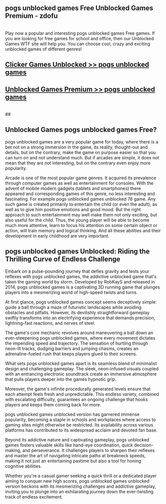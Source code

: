 ## pogs unblocked games Free Unblocked Games Premium - zdofu <br>
<br>
Play now a popular and interesting pogs unblocked games Free games. If you are looking for free games for school and office, then our Unblocked Games WTF site will help you. You can choose cool, crazy and exciting unblocked games of different genres!


##  [Clicker Games Unblocked >> pogs unblocked games](http://freeplayer.one?title=pogs_unblocked_games&ref=05)

##  [Unblocked Games Premium >> pogs unblocked games](http://freeplayer.one?title=pogs_unblocked_games&ref=05)
  <br>
  ##



## Unblocked Games pogs unblocked games Free?

pogs unblocked games are a very popular game for today, where there is a bet not on a strong immersion in the game, its reality, thought-out and details, but on the contrary, make the game on purpose easier so that you can turn on and not understand much. But if arcades are simple, it does not mean that they are not interesting, but on the contrary even enjoy more popularity.

Arcade is one of the most popular game genres. It acquired its prevalence through computer games as well as entertainment for consoles. With the advent of mobile modern gadgets (tablets and smartphones) there appeared and corresponding games of this genre, no less interesting and fascinating. For example pogs unblocked games unblocked 76 game. Any such game is created primarily to entertain the child (or even the adult), as well as to give him positive emotions and good mood. But the right approach to such entertainment may well make them not only exciting, but also useful for the child. Thus, the young player will be able to become much more attentive, learn to focus his attention on some certain object or action, will train memory and logical thinking. And all these abilities and their development in early childhood are very important.

##  pogs unblocked games Unblocked: Riding the Thrilling Curve of Endless Challenge

Embark on a pulse-pounding journey that defies gravity and tests your reflexes with pogs unblocked games, the addictive unblocked game that's taken the gaming world by storm. Developed by RobKayS and released in 2014, pogs unblocked games is a captivating 3D running game that plunges players into a mesmerizing world of high-speed twists and turns.

At first glance, pogs unblocked games concept seems deceptively simple: guide a ball through a maze of futuristic landscapes while avoiding obstacles and pitfalls. However, its devilishly straightforward gameplay swiftly transforms into an electrifying experience that demands precision, lightning-fast reactions, and nerves of steel.

The game's core mechanic revolves around maneuvering a ball down an ever-steepening pogs unblocked games, where every movement dictates the impending speed and trajectory. The sensation of hurtling through neon-lit tracks, dodging barriers and jumping chasms, creates an adrenaline-fueled rush that keeps players glued to their screens.

What sets pogs unblocked games apart is its seamless blend of minimalist design and challenging gameplay. The sleek, neon-infused visuals coupled with an entrancing electronic soundtrack create an immersive atmosphere that pulls players deeper into the games hypnotic grip.

Moreover, the game's infinite procedurally generated levels ensure that each attempt feels fresh and unpredictable. This endless variety, combined with escalating difficulty, guarantees an ongoing challenge that hooks players and keeps them coming back for more.

pogs unblocked games unblocked version has garnered immense popularity, becoming a staple in schools and workplaces where access to gaming sites might otherwise be restricted. Its availability across various platforms has contributed to its widespread acclaim and devoted fan base.

Beyond its addictive nature and captivating gameplay, pogs unblocked games fosters valuable skills like hand-eye coordination, quick decision-making, and perseverance. It challenges players to sharpen their reflexes and master the art of navigating intricate paths at breakneck speeds, making it not just an entertaining pastime but also a tool for honing cognitive abilities.

Whether you're a casual gamer seeking a quick thrill or a dedicated player aiming to conquer new high scores, pogs unblocked games unblocked version beckons with its mesmerizing challenges and addictive gameplay, inviting you to plunge into an exhilarating journey down the ever-twisting track of endless excitement.
